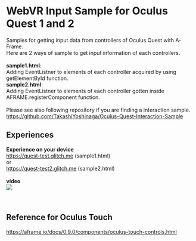 # WebVR Input Sample for Oculus Quest 1 and 2
Samples for getting input data from controllers of Oculus Quest with A-Frame. <br>
Here are 2 ways of sample to get input information of each controllers.<br><br> 
<b>sample1.html</b>:<br> Adding EventListner to elements of each controller acquired by using getElementById function. <br>
<b>sample2.html</b>:<br> Adding EventListner to elements of each controller gotten inside AFRAME.registerComponent function.<br><br>
Please see also following repository if you are finding a interaction sample.<br>
https://github.com/TakashiYoshinaga/Oculus-Quest-Interaction-Sample

## Experiences<br>
<b>Experience on your device</b><br>
https://quest-test.glitch.me (sample1.html)<br>
or <br>
https://quest-test2.glitch.me (sample2.html)
<br><br>
<b>video</b>
<br>
[![](https://img.youtube.com/vi/vOsfX_jxClY/0.jpg)](https://www.youtube.com/watch?v=vOsfX_jxClY)

<br>

## Reference for Oculus Touch<br>
https://aframe.io/docs/0.9.0/components/oculus-touch-controls.html
